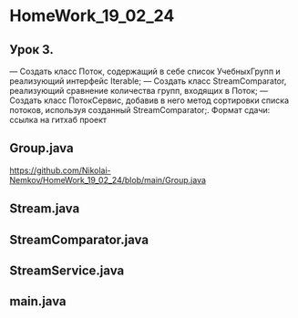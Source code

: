 # HomeWork_19_02_24

## Урок 3. 
— Создать класс Поток, содержащий в себе список УчебныхГрупп и реализующий интерфейс Iterable;
— Создать класс StreamComparator, реализующий сравнение количества групп, входящих в Поток;
— Создать класс ПотокСервис, добавив в него метод сортировки списка потоков, используя созданный StreamComparator;.
Формат сдачи: ссылка на гитхаб проект

## Group.java 

https://github.com/Nikolai-Nemkov/HomeWork_19_02_24/blob/main/Group.java 

## Stream.java
  
## StreamComparator.java
 
## StreamService.java
 
## main.java
  





